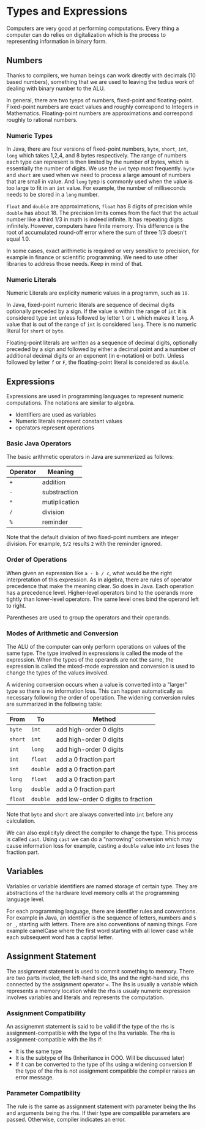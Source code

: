 # Types and Expressions
Computers are very good at performing computations. Every thing a computer can do relies on digitalization which is the process to representing information in binary form.

## Numbers
Thanks to compilers, we human beings can work directly with decimals (10 based numbers), something that we are used to leaving the tedius work of dealing with binary number to the ALU.

In general, there are two tyeps of numbers, fixed-point and floating-point. Fixed-point numbers are exact values and roughly correspond to Integers in Mathematics. Floating-point numbers are approximations and correspond roughly to rational numbers.

### Numeric Types
In Java, there are four versions of fixed-point numbers, `byte`, `short`, `int`, `long` which takes 1,2,4, and 8 bytes respectively. The range of numbers each type can represent is then limited by the number of bytes, which is essentially the number of digits. We use the `int` tyep most frequently. `byte` and `short` are used when we need to process a large amount of numbers that are small in value. And `long` tyep is commonly used when the value is too large to fit in an `int` value. For example, the number of milliseconds needs to be stored in a `long` number.

`float` and `double` are approximations, `float` has 8 digits of precision while `double` has about 18. The precision limits comes from the fact that the actual number like a third 1/3 in math is indeed infinite. It has repeating digits infinitely. However, computers have finite memory. This difference is the root of accumulated round-off error where the sum of three 1/3 doesn't equal 1.0.

In some cases, exact arithmetic is required or very sensitive to precision, for example in finance or scientific programming. We need to use other libraries to address those needs. Keep in mind of that.

### Numeric Literals
Numeric Literals are explicity numeric values in a programm, such as `10`.

In Java, fixed-point numeric literals are sequence of decimal digits optionally preceded by a sign. If the value is within the range of `int` it is considered type `int` unless followed by letter `l` or `L` which makes it `long`. A value that is out of the range of `int` is considered `long`. There is no numeric literal for `short` or `byte`.

Floating-point literals are written as a sequence of decimal digits, optionally preceded by a sign and followed by either a decimal point and a number of additional decimal digits or an exponent (in e-notation) or both. Unless followed by letter `f` or `F`, the floating-point literal is considered as `double`.

## Expressions
Expressions are used in programming languages to represent numeric computations. The notations are similar to algebra.
- Identifiers are used as variables
- Numeric literals represent constant values
- operators represent operations

### Basic Java Operators
The basic arithmetic operators in Java are summerized as follows:

| Operator | Meaning       |
| -------- | -------       |
| `+`      | addition      |
| `-`      | substraction  |
| `*`      | mutiplication |
| `/`      | division      |
| `%`      | reminder      |

Note that the default division of two fixed-point numbers are integer division. For example, `5/2` results `2` with the reminder ignored.

### Order of Operations
When given an expression like `a - b / c`, what would be the right interpretation of this expression. As in algebra, there are rules of operator precedence that make the meaning clear. So does in Java. Each operation has a precedence level. Higher-level operators bind to the operands more tightly than lower-level operators. The same level ones bind the operand left to right.

Parentheses are used to group the operators and their operands.

### Modes of Arithmetic and Conversion
The ALU of the computer can only perform operations on values of the same type. The type involved in expressions is called the mode of the expression. When the types of the operands are not the same, the expression is called the mixed-mode expression and conversion is used to change the types of the values involved.

A widening conversion occurs when a value is converted into a "larger" type so there is no information loss. This can happen automatically as necessary following the order of operation. The widening conversion rules are summarized in the following table:

| From | To       | Method |
| -------- | ------- | ---- |
| `byte`     | `int`    | add high-order 0 digits
| `short`    | `int`    | add high-order 0 digits
| `int`      | `long`   | add high-order 0 digits
| `int`      | `float`  | add a 0 fraction part
| `int`      | `double` | add a 0 fraction part
| `long`     | `float`  | add a 0 fraction part
| `long`     | `double` | add a 0 fraction part
| `float`    | `double` | add low-order 0 digits to fraction

Note that `byte` and `short` are always converted into `int` before any calculation.

We can also explicityly direct the compiler to change the type. This process is called `cast`. Using `cast` we can do a "narrowing" conversion which may cause information loss for example, casting a `double` value into `int` loses the fraction part.

## Variables
Variables or variable identifiers are named storage of certain type. They are abstractions of the hardware level memory cells at the programming language level.

For each programming language, there are identifier rules and conventions. For example in Java, an identifier is the sequence of letters, numbers and `$` or `_`, starting with letters. There are also conventions of naming things. Fore example camelCase where the first word starting with all lower case while each subsequent word has a captial letter.

## Assignment Statement
The assignment statement is used to commit something to memory. There are two parts involed, the left-hand side, lhs and the right-hand side, rhs connected by the assignment operator `=`. The lhs is usually a variable which represents a memory location while the rhs is usualy numeric expression involves variables and literals and represents the computation.

### Assignment Compatibility
An assignemnt statement is said to be valid if the type of the rhs is assignment-compatible with the type of the lhs variable. The rhs is assignment-compatible with the lhs if:
- It is the same type
- It is the subtype of lhs (Inheritance in OOO. Will be discussed later)
- If it can be converted to the type of lhs using a widening conversion
If the type of the rhs is not assignment compatible the compiler raises an error message.

### Parameter Compatibility
The rule is the same as assignment statement with parameter being the lhs and arguments being the rhs. If their type are compatible parameters are passed. Otherwise, compiler indicates an error.